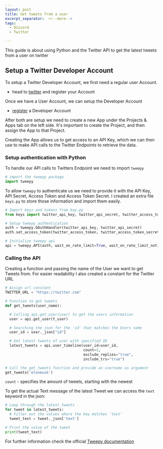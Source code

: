 ```yaml
---
layout: post
title: Get tweets from a user
excerpt_separator:  <!--more-->
tags:
  - Discord
  - Twitter

---
```


This guide is about using Python and the Twitter API to get the latest tweets from a user on twitter

## Setup a Twitter Developer Account

To setup a Twitter Developer Account, we first need a regular user Account.
- head to [twitter](twitter.com) and register your Account

Once we have a User Account, we can setup the Developer Account
- [register](https://developer.twitter.com/en/apply-for-access) a Developer Account

After both are setup we need to create a new App under the Projects & Apps tab on the left side.
It's important to create the Project, and then assign the App to that Project.

Creating the App allows us to get access to an API Key, which we can then use to make API calls to the Twitter Endpoints to retrieve the data.

### Setup authentication with Python

To handle our API calls to Twitters Endpoint we need to import `tweepy`

```python
# import the tweepy package
import tweepy
```

To allow `tweepy` to authenticate us we need to provide it with the API Key, API Secret, Access Token and Access Token Secret. I created an extra file `keys.py` to store those information and import them easily.

```python
# Import keys and tokens from key.py
from keys import twitter_api_key, twitter_api_secret, twitter_access_token, twitter_access_token_secret

# Setup tweepy authentication
auth = tweepy.OAuthHandler(twitter_api_key, twitter_api_secret)
auth.set_access_token(twitter_access_token, twitter_access_token_secret)

# Initialize tweepy api
api = tweepy.API(auth, wait_on_rate_limit=True, wait_on_rate_limit_notify=True)
```

### Calling the API

Creating a function and passing the name of the User we want to get Tweets from.
For easier readability I also created a constant for the Twitter URL

```python
# Assign url constant
TWITTER_URL = "https://twitter.com"
```

```python
# Function to get tweets
def get_tweets(user_name):

  # Calling api.get_user(user) to get the users information
  user = api.get_user(t_user)

  # Searching the json for the 'id' that matches the Users name
  user_id = user._json["id"]

  # Get latest tweets of user with specified ID
  latest_tweets = api.user_timeline(user_id=user_id,
                                    count=1,
                                    exclude_replies="true",
                                    include_trs="true")

# Call the get_tweets function and provide an username as argument
get_tweets('elonmusk')
```

`count` - specifies the amount of tweets, starting with the newest

To get the actual Text message of the latest Tweet we can access the `text` keyword in the json:

```python
# Loop through the latest_tweets
for tweet in latest_tweets:
  # Filter out the values where the key matches 'text'
  tweet_text = tweet._json['text']

# Print the value of the tweet
print(tweet_text)
```

For further information check the official [Tweepy documentation](https://docs.tweepy.org/en/latest/api.html#tweepy.API.user_timeline)
